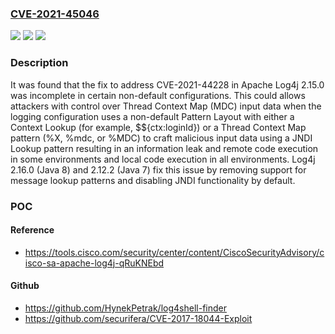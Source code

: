 ### [CVE-2021-45046](https://cve.mitre.org/cgi-bin/cvename.cgi?name=CVE-2021-45046)
![](https://img.shields.io/static/v1?label=Product&message=Apache%20Log4j&color=blue)
![](https://img.shields.io/static/v1?label=Version&message=Apache%20Log4j2%3C%202.16.0%20&color=brighgreen)
![](https://img.shields.io/static/v1?label=Vulnerability&message=CWE-502%20Deserialization%20of%20Untrusted%20Data&color=brighgreen)

### Description

It was found that the fix to address CVE-2021-44228 in Apache Log4j 2.15.0 was incomplete in certain non-default configurations. This could allows attackers with control over Thread Context Map (MDC) input data when the logging configuration uses a non-default Pattern Layout with either a Context Lookup (for example, $${ctx:loginId}) or a Thread Context Map pattern (%X, %mdc, or %MDC) to craft malicious input data using a JNDI Lookup pattern resulting in an information leak and remote code execution in some environments and local code execution in all environments. Log4j 2.16.0 (Java 8) and 2.12.2 (Java 7) fix this issue by removing support for message lookup patterns and disabling JNDI functionality by default.

### POC

#### Reference
- https://tools.cisco.com/security/center/content/CiscoSecurityAdvisory/cisco-sa-apache-log4j-qRuKNEbd

#### Github
- https://github.com/HynekPetrak/log4shell-finder
- https://github.com/securifera/CVE-2017-18044-Exploit

